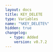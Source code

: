 ```yaml
---
layout: docs
title: KEY_DELETE
type: Variables
name: "%KEY_DELETE%"
hidden: true
changelog:
  - type: Added
    version: v0.7.2
---
```

